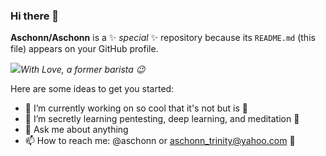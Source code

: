 ### Hi there 👋

**Aschonn/Aschonn** is a ✨ _special_ ✨ repository because its `README.md` (this file) appears on your GitHub profile.

<img src="https://media.giphy.com/media/ILdXafcv6PGF2/giphy-downsized.gif"><em>With Love, a former barista 😉</em>

Here are some ideas to get you started:

- 🔭 I’m currently working on so cool that it's not but is 🤔
- 🌱 I’m secretly learning pentesting, deep learning, and meditation 🤫 
- 💬 Ask me about anything
- 📫 How to reach me: @aschonn or aschonn_trinity@yahoo.com 📧

